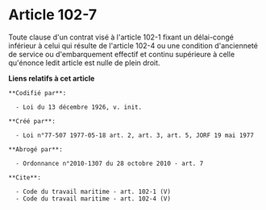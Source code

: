 # Article 102-7

Toute clause d'un contrat visé à l'article 102-1 fixant un délai-congé inférieur à celui qui résulte de l'article 102-4 ou
une condition d'ancienneté de service ou d'embarquement effectif et continu supérieure à celle qu'énonce ledit article est
nulle de plein droit.

**Liens relatifs à cet article**

	**Codifié par**:

	  - Loi du 13 décembre 1926, v. init.

	**Créé par**:

	  - Loi n°77-507 1977-05-18 art. 2, art. 3, art. 5, JORF 19 mai 1977

	**Abrogé par**:

	  - Ordonnance n°2010-1307 du 28 octobre 2010 - art. 7

	**Cite**:

	  - Code du travail maritime - art. 102-1 (V)
	  - Code du travail maritime - art. 102-4 (V)
